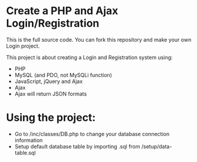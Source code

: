# Create a PHP and Ajax Login/Registration
This is the full source code. You can fork this repository and make your own Login project.

This project is about creating a Login and Registration system using:
  - PHP
  - MySQL (and PDO, not MySQLi function)
  - JavaScript, jQuery and Ajax
  - Ajax
  - Ajax will return JSON formats

# Using the project:
  - Go to /inc/classes/DB.php to change your database connection information
  - Setup default database table by importing .sql from /setup/data-table.sql

